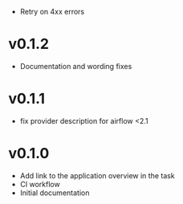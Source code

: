 - Retry on 4xx errors

# v0.1.2 
- Documentation and wording fixes

# v0.1.1 
- fix provider description for airflow <2.1

# v0.1.0
- Add link to the application overview in the task
- CI workflow
- Initial documentation
